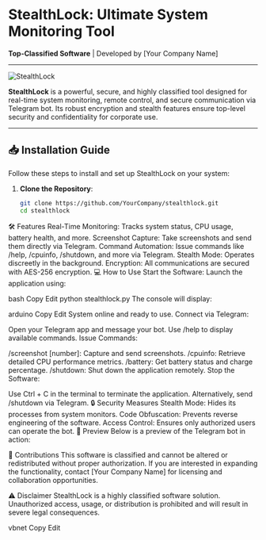 # StealthLock: Ultimate System Monitoring Tool  
**Top-Classified Software** | Developed by [Your Company Name]  

---

![StealthLock](https://via.placeholder.com/800x200?text=StealthLock+Monitoring+Software)

**StealthLock** is a powerful, secure, and highly classified tool designed for real-time system monitoring, remote control, and secure communication via Telegram bot. Its robust encryption and stealth features ensure top-level security and confidentiality for corporate use.

---

## 📥 Installation Guide  

Follow these steps to install and set up StealthLock on your system:  

1. **Clone the Repository**:
   ```bash
   git clone https://github.com/YourCompany/stealthlock.git
   cd stealthlock
   
🛠 Features
Real-Time Monitoring: Tracks system status, CPU usage, battery health, and more.
Screenshot Capture: Take screenshots and send them directly via Telegram.
Command Automation: Issue commands like /help, /cpuinfo, /shutdown, and more via Telegram.
Stealth Mode: Operates discreetly in the background.
Encryption: All communications are secured with AES-256 encryption.
💻 How to Use
Start the Software: Launch the application using:

bash
Copy
Edit
python stealthlock.py
The console will display:

arduino
Copy
Edit
System online and ready to use.
Connect via Telegram:

Open your Telegram app and message your bot.
Use /help to display available commands.
Issue Commands:

/screenshot [number]: Capture and send screenshots.
/cpuinfo: Retrieve detailed CPU performance metrics.
/battery: Get battery status and charge percentage.
/shutdown: Shut down the application remotely.
Stop the Software:

Use Ctrl + C in the terminal to terminate the application.
Alternatively, send /shutdown via Telegram.
🔒 Security Measures
Stealth Mode: Hides its processes from system monitors.
Code Obfuscation: Prevents reverse engineering of the software.
Access Control: Ensures only authorized users can operate the bot.
🎨 Preview
Below is a preview of the Telegram bot in action:


🤝 Contributions
This software is classified and cannot be altered or redistributed without proper authorization. If you are interested in expanding the functionality, contact [Your Company Name] for licensing and collaboration opportunities.

⚠️ Disclaimer
StealthLock is a highly classified software solution. Unauthorized access, usage, or distribution is prohibited and will result in severe legal consequences.

vbnet
Copy
Edit

